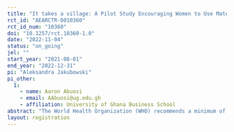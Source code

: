 ```yaml
---
title: "It takes a village: A Pilot Study Encouraging Women to Use Maternal Care through Community Involvement"
rct_id: "AEARCTR-0010360"
rct_id_num: "10360"
doi: "10.1257/rct.10360-1.0"
date: "2022-11-04"
status: "on_going"
jel: ""
start_year: "2021-08-01"
end_year: "2022-12-31"
pi: "Aleksandra Jakubowski"
pi_other:
  1:
    - name: Aaron Abuosi
    - email: AAbuosi@ug.edu.gh
    - affiliation: University of Ghana Business School
abstract: "The World Health Organization (WHO) recommends a minimum of eight antenatal care (ANC) contacts, initiating ANC during first trimester, giving birth in facilities, and postnatal care (PNC) within 24 hours of birth to reduce maternal and perinatal mortality. These recommendations specifically refer to ANC “contacts” instead of “visits” to place the emphasis on continuous interactions between providers and pregnant women that does not necessarily imply a physical visit to health facility. In Ghana, although attendance of at least one ANC visit is nearly universal, attendance of the recommended number of visits remains below target, women typically start ANC late in pregnancy, and many still do not deliver in a health facility. Though it is the woman who bears the pregnancy, in Ghana and many other patriarchal societies, decisions to seek health services are often made by other stakeholders. For instance, it is often the mother-in-law who makes decisions about the merits of ANC and the husband who makes the financial decision. Many programs ignore this reality. We propose to test an intervention that focuses not only on encouraging pregnant women but also their support networks about the importance of seeking modern maternal care, taking into account deeply entrenched cultural beliefs. "
layout: registration
---
```


